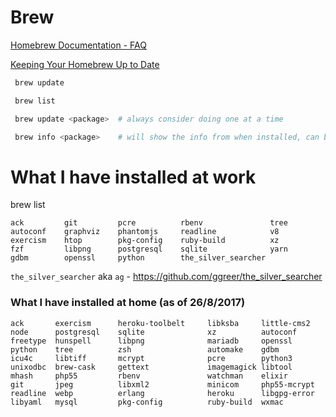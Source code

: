 # Brew

[Homebrew Documentation - FAQ](https://docs.brew.sh/FAQ)

[Keeping Your Homebrew Up to Date](https://www.safaribooksonline.com/blog/2014/03/18/keeping-homebrew-date/)

```bash
 brew update

 brew list

 brew update <package>  # always consider doing one at a time

 brew info <package>    # will show the info from when installed, can be useful for postgres start / stop commands

 ```


# What I have installed at work

brew list
```
ack         git         pcre          rbenv               tree
autoconf    graphviz    phantomjs     readline            v8
exercism    htop        pkg-config    ruby-build          xz
fzf         libpng      postgresql    sqlite              yarn
gdbm        openssl     python        the_silver_searcher
```

`the_silver_searcher` aka `ag` - https://github.com/ggreer/the_silver_searcher


### What I have installed at home (as of 26/8/2017)

```
ack       exercism      heroku-toolbelt     libksba     little-cms2
node      postgresql    sqlite              xz          autoconf
freetype  hunspell      libpng              mariadb     openssl
python    tree          zsh                 automake    gdbm
icu4c     libtiff       mcrypt              pcre        python3
unixodbc  brew-cask     gettext             imagemagick libtool
mhash     php55         rbenv               watchman    elixir
git       jpeg          libxml2             minicom     php55-mcrypt
readline  webp          erlang              heroku      libgpg-error
libyaml   mysql         pkg-config          ruby-build  wxmac
```
